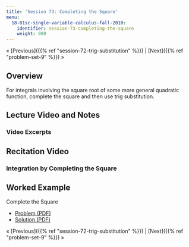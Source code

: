 ```yaml
---
title: 'Session 73: Completing the Square'
menu:
  18-01sc-single-variable-calculus-fall-2010:
    identifier: session-73-completing-the-square
    weight: 980
---
```

« [Previous]({{% ref "session-72-trig-substitution" %}}) | [Next]({{% ref "problem-set-9" %}}) »

Overview
--------

For integrals involving the square root of some more general quadratic function, complete the square and then use trig substitution.

Lecture Video and Notes
-----------------------

### Video Excerpts

Recitation Video
----------------

### Integration by Completing the Square

Worked Example
--------------

Complete the Square

*   [Problem (PDF)](https://open-learning-course-data.s3.amazonaws.com/18-01sc-single-variable-calculus-fall-2010/b172c1e0a6295d5e3487052c19135caa_MIT18_01SCF10_ex73prb.pdf "Open in a new window.")
*   [Solution (PDF)](https://open-learning-course-data.s3.amazonaws.com/18-01sc-single-variable-calculus-fall-2010/526b157031c0316556de629bf69c099d_MIT18_01SCF10_ex73sol.pdf "Open in a new window.")

« [Previous]({{% ref "session-72-trig-substitution" %}}) | [Next]({{% ref "problem-set-9" %}}) »